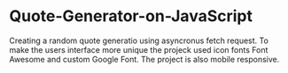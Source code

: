# Quote-Generator-on-JavaScript
Creating a random quote generatio using asyncronus fetch request. 
To make the users interface more unique the projeck used icon fonts Font Awesome and custom Google Font. 
The project is also mobile responsive.
